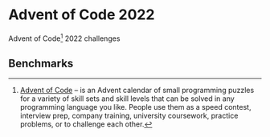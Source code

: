# Advent of Code 2022

Advent of Code[^aoc] 2022 challenges

## Benchmarks

<!-- | Day |      Part 1 |     Part 2 | -->
<!-- | --: | ----------: | ---------: | -->
<!-- |  01 | 998.67 ns | 990.62 ns | -->
<!-- |  02 | 893.63 ns | 675.42 ns | -->

[^aoc]: [Advent of Code][aoc] – is an Advent calendar of small programming puzzles for a variety of skill sets and skill levels that can be solved in any programming language you like. People use them as a speed contest, interview prep, company training, university coursework, practice problems, or to challenge each other.

[aoc]: https://adventofcode.com
